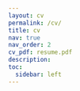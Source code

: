 ```yaml
---
layout: cv
permalink: /cv/
title: cv
nav: true
nav_order: 2
cv_pdf: resume.pdf
description:
toc:
  sidebar: left
---
```

